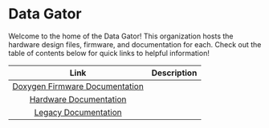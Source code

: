 # Data Gator

Welcome to the home of the Data Gator! This organization hosts the hardware design files, firmware, and documentation for each. Check out the table of contents below for quick links
to helpful information!

| Link | Description |
| :---: | :---: | 
| [Doxygen Firmware Documentation](https://data-gator.github.io/doxygen_firmware_docs/) | 
| [Hardware Documentation](https://data-gator.github.io/Hardware)|
| [Legacy Documentation](../documentation/README.md) | 
